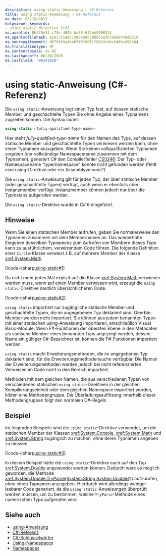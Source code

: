 ```yaml
---
description: using static-Anweisung – C#-Referenz
title: using static-Anweisung – C#-Referenz
ms.date: 03/10/2017
helpviewer_keywords:
- using static directive [C#]
ms.assetid: 8b8f9e34-c75e-469b-ba85-6f2eb4090314
ms.openlocfilehash: a10c315a05c28bce9b5ddb65af67dde6446d031d
ms.sourcegitcommit: d579fb5e4b46745fd0f1f8874c94c6469ce58604
ms.translationtype: HT
ms.contentlocale: de-DE
ms.lasthandoff: 08/30/2020
ms.locfileid: "89141919"
---
```

# <a name="using-static-directive-c-reference"></a>using static-Anweisung (C#-Referenz)

Die `using static`-Anweisung legt einen Typ fest, auf dessen statische Member und geschachtelte Typen Sie ohne Angabe eines Typnamens zugreifen können. Die Syntax lautet:

```csharp
using static <fully-qualified-type-name>;
```

Hier steht *fully-qualified-type-name* für den Namen des Typs, auf dessen statische Member und geschachtelte Typen verwiesen werden kann, ohne einen Typnamen anzugeben. Wenn Sie keinen vollqualifizierten Typnamen angeben (der vollständige Namespacename zusammen mit dem Typnamen), generiert C# den Compilerfehler [CS0246](../compiler-messages/cs0246.md): Der Typ- oder Namespacename "type/namespace" konnte nicht gefunden werden (fehlt eine using-Direktive oder ein Assemblyverweis?).

Die `using static`-Anweisung gilt für jeden Typ, der über statische Member (oder geschachtelte Typen) verfügt, auch wenn er ebenfalls über Instanzmember verfügt. Instanzmember können jedoch nur über die Typinstanz aufgerufen werden.

Die `using static`-Direktive wurde in C# 6 eingeführt.

## <a name="remarks"></a>Hinweise

Wenn Sie einen statischen Member aufrufen, geben Sie normalerweise den Typnamen zusammen mit dem Membernamen an. Das wiederholte Eingeben desselben Typnamens zum Aufrufen von Membern dieses Typs kann zu ausführlichem, verwirrendem Code führen. Die folgende Definition einer `Circle`-Klasse verweist z.B. auf mehrere Member der Klasse <xref:System.Math>.

[!code-csharp[using-static#1](~/samples/snippets/csharp/language-reference/keywords/using/using-static1.cs#1)]

Da nicht mehr jedes Mal explizit auf die Klasse <xref:System.Math> verwiesen werden muss, wenn auf einen Member verwiesen wird, erzeugt die `using static`-Direktive deutlich übersichtlicheren Code:

[!code-csharp[using-static#2](~/samples/snippets/csharp/language-reference/keywords/using/using-static2.cs#1)]

`using static` importiert nur zugängliche statische Member und geschachtelte Typen, die im angegebenen Typ deklariert sind.  Geerbte Member werden nicht importiert.  Sie können aus jedem benannten Typen mit einer statischen using-Anweisung importieren, einschließlich Visual Basic-Module.  Wenn F#-Funktionen der obersten Ebene in den Metadaten als statische Member eines benannten Typs angezeigt werden, dessen Name ein gültiger C#-Bezeichner ist, können die F#-Funktionen importiert werden.

 `using static` macht Erweiterungsmethoden, die im angegebenen Typ deklariert sind, für die Erweiterungsmethodensuche verfügbar.  Die Namen der Erweiterungsmethoden werden jedoch bei nicht referenzierten Verweisen im Code nicht in den Bereich importiert.

 Methoden mit dem gleichen Namen, die aus verschiedenen Typen von verschiedenen statischen `using static`-Direktiven in der gleichen Kompilierungseinheit oder dem gleichen Namespace importiert wurden, bilden eine Methodengruppe.  Die Überladungsauflösung innerhalb dieser Methodengruppen folgt den normalen C#-Regeln.

## <a name="example"></a>Beispiel

Im folgenden Beispiele wird die `using static`-Direktive verwendet, um die statischen Member der Klassen <xref:System.Console>, <xref:System.Math> und <xref:System.String> zugänglich zu machen, ohne deren Typnamen angeben zu müssen.

[!code-csharp[using-static#3](~/samples/snippets/csharp/language-reference/keywords/using/using-static3.cs)]

In diesem Beispiel hätte die `using static`-Direktive auch auf den Typ <xref:System.Double> angewendet werden können. Dadurch wäre es möglich geworden, die Methode <xref:System.Double.TryParse(System.String,System.Double@)> aufzurufen, ohne einen Typnamen anzugeben. Hierdurch wird allerdings weniger lesbarer Code generiert, da die `using static`-Anweisungen überprüft werden müssen, um zu bestimmen, welche `TryParse`-Methode eines numerischen Typs aufgerufen wird.

## <a name="see-also"></a>Siehe auch

- [using-Anweisung](using-directive.md)
- [C#-Referenz](../index.md)
- [C#-Schlüsselwörter](index.md)
- [Using-Namespaces](../../programming-guide/namespaces/using-namespaces.md)
- [Namespaces](../../programming-guide/namespaces/index.md)
